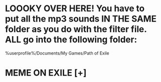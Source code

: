 # LOOOKY OVER HERE! You have to put all the mp3 sounds IN THE SAME folder as you do with the filter file. ALL go into the following folder:
%userprofile%/Documents/My Games/Path of Exile 
# MEME ON EXILE [+]

